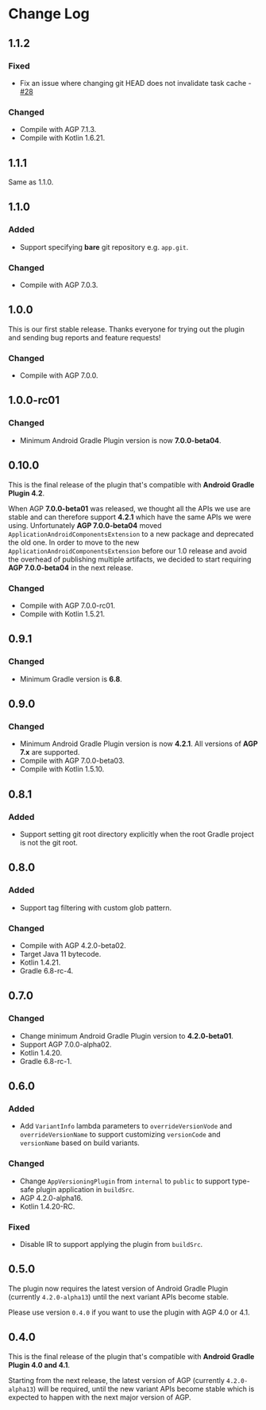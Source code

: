 # Change Log

## 1.1.2

### Fixed
- Fix an issue where changing git HEAD does not invalidate task cache - [#28](https://github.com/ReactiveCircus/app-versioning/pull/28)

### Changed
- Compile with AGP 7.1.3.
- Compile with Kotlin 1.6.21.

## 1.1.1

Same as 1.1.0.

## 1.1.0

### Added
- Support specifying **bare** git repository e.g. `app.git`.

### Changed
- Compile with AGP 7.0.3.

## 1.0.0

This is our first stable release. Thanks everyone for trying out the plugin and sending bug reports and feature requests!

### Changed
- Compile with AGP 7.0.0.

## 1.0.0-rc01

### Changed
- Minimum Android Gradle Plugin version is now **7.0.0-beta04**.

## 0.10.0

This is the final release of the plugin that's compatible with **Android Gradle Plugin 4.2**.

When AGP **7.0.0-beta01** was released, we thought all the APIs we use are stable and can therefore support **4.2.1** which have the same APIs we were using.
Unfortunately **AGP 7.0.0-beta04** moved `ApplicationAndroidComponentsExtension` to a new package and deprecated the old one. In order to move to the new `ApplicationAndroidComponentsExtension`
before our 1.0 release and avoid the overhead of publishing multiple artifacts, we decided to start requiring **AGP 7.0.0-beta04** in the next release.

### Changed
- Compile with AGP 7.0.0-rc01.
- Compile with Kotlin 1.5.21.

## 0.9.1

### Changed
- Minimum Gradle version is **6.8**.

## 0.9.0

### Changed
- Minimum Android Gradle Plugin version is now **4.2.1**. All versions of **AGP 7.x** are supported.
- Compile with AGP 7.0.0-beta03.
- Compile with Kotlin 1.5.10.

## 0.8.1

### Added
- Support setting git root directory explicitly when the root Gradle project is not the git root.

## 0.8.0

### Added
- Support tag filtering with custom glob pattern.

### Changed
- Compile with AGP 4.2.0-beta02.
- Target Java 11 bytecode.
- Kotlin 1.4.21.
- Gradle 6.8-rc-4.

## 0.7.0

### Changed
- Change minimum Android Gradle Plugin version to **4.2.0-beta01**.
- Support AGP 7.0.0-alpha02.
- Kotlin 1.4.20.
- Gradle 6.8-rc-1.

## 0.6.0

### Added
- Add `VariantInfo` lambda parameters to `overrideVersionVode` and `overrideVersionName` to support customizing `versionCode` and `versionName` based on build variants.

### Changed
- Change `AppVersioningPlugin` from `internal` to `public` to support type-safe plugin application in `buildSrc`.
- AGP 4.2.0-alpha16.
- Kotlin 1.4.20-RC.

### Fixed
- Disable IR to support applying the plugin from `buildSrc`.

## 0.5.0

The plugin now requires the latest version of Android Gradle Plugin (currently `4.2.0-alpha13`) until the next variant APIs become stable.

Please use version `0.4.0` if you want to use the plugin with AGP 4.0 or 4.1.

## 0.4.0

This is the final release of the plugin that's compatible with **Android Gradle Plugin 4.0 and 4.1**.

Starting from the next release, the latest version of AGP (currently `4.2.0-alpha13`) will be required, until the new variant APIs become stable which is expected to happen with the next major version of AGP.
